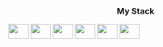 <h3 style="text-align:center;">My Stack</h3>

<div style="display: inline-block;">
<img src="https://cdn.jsdelivr.net/gh/devicons/devicon/icons/php/php-original.svg" height="30" width="40"/>
<img src="https://cdn.jsdelivr.net/gh/devicons/devicon/icons/bootstrap/bootstrap-original.svg" height="30" width="40"/>  
<img src="https://cdn.jsdelivr.net/gh/devicons/devicon/icons/css3/css3-original.svg" height="30" width="40"/>
<img src="https://cdn.jsdelivr.net/gh/devicons/devicon/icons/git/git-original-wordmark.svg" height="30" width="40"/>
<img src="https://cdn.jsdelivr.net/gh/devicons/devicon/icons/html5/html5-original.svg" height="30" width="40"/>
<img src="https://cdn.jsdelivr.net/gh/devicons/devicon/icons/mysql/mysql-original-wordmark.svg" height="30" width="40"/>
</div>  
